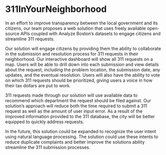 # 311InYourNeighborhood
In an effort to improve transparency between the local government and its citizens, our team proposes a web solution that uses freely available open-source APIs coupled with Analyze Boston’s datasets to engage citizens and streamline 311 requests.

Our solution will engage citizens by providing them the ability to collaborate in the submission and resolution process for 311 requests in their neighborhood. Our interactive dashboard will show all 311 requests on a map. Users will be able to drill down into each submission and view details about the request, including the problem location, the submission date, any updates, and the eventual resolution. Users will also have the ability to vote on which 311 requests should be prioritized, giving users a voice in how their tax dollars are put to work.

311 requests made through our solution will use available data to recommend which department the request should be filed against. Our solution’s approach will reduce both the time required to submit a 311 request as well as the amount of user input error. As a result of the improved information provided to the 311 database, the city will be better equipped to quickly address requests.

In the future, this solution could be expanded to recognize the user intent using natural language processing. The solution could use these intents to reduce duplicate complaints and better improve the solutions ability streamline the 311 submission processes.
